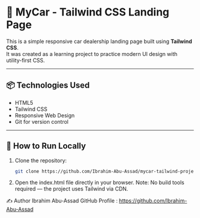# 🚗 MyCar - Tailwind CSS Landing Page

This is a simple responsive car dealership landing page built using **Tailwind CSS**.  
It was created as a learning project to practice modern UI design with utility-first CSS.

---

## 📦 Technologies Used

- HTML5  
- Tailwind CSS  
- Responsive Web Design  
- Git for version control

---

## 🚀 How to Run Locally

1. Clone the repository:
   ```bash
   git clone https://github.com/Ibrahim-Abu-Assad/mycar-tailwind-project.git
2. Open the index.html file directly in your browser.
Note: No build tools required — the project uses Tailwind via CDN.


✍️ Author
Ibrahim Abu-Assad
GitHub Profile : https://github.com/Ibrahim-Abu-Assad

